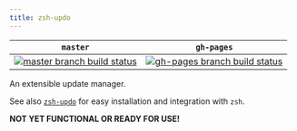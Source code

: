 ```yaml
---
title: zsh-updo
---
```


<table>
  <thead>
    <tr>
      <th>
        <code>master</code>
      </th>
      <th>
        <code>gh-pages</code>
      </th>
    </tr>
  </thead>
  <tbody>
    <tr>
      <td>
        <a href="https://travis-ci.com/daveio/zsh-updo/branches" rel="nofollow">
          <img src="https://travis-ci.com/daveio/zsh-updo.svg?branch=master" alt="master branch build status">
        </a>
      </td>
      <td>
        <a href="https://travis-ci.com/daveio/zsh-updo/branches" rel="nofollow">
          <img src="https://travis-ci.com/daveio/zsh-updo.svg?branch=gh-pages" alt="gh-pages branch build status">
        </a>
      </td>
    </tr>
  </tbody>
</table>

An extensible update manager.

See also [`zsh-updo`][link-zsh-updo] for easy installation and integration with `zsh`.

**NOT YET FUNCTIONAL OR READY FOR USE!**

[link-zsh-updo]: https://github.com/daveio/zsh-updo
